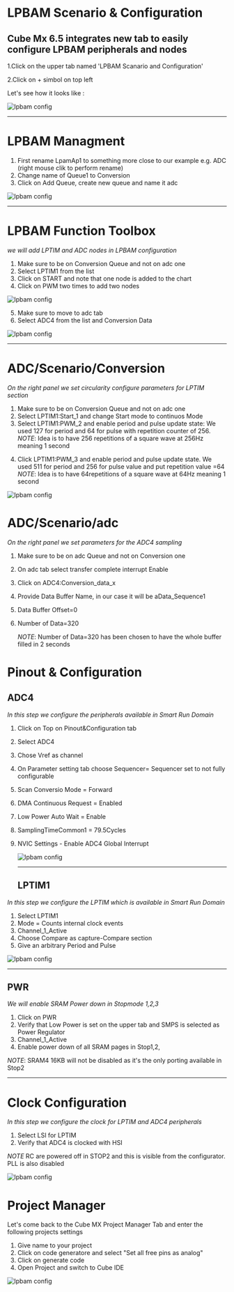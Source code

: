 # LPBAM Scenario & Configuration

## Cube Mx 6.5 integrates new tab to easily configure LPBAM peripherals and nodes


   1.Click on the upper tab named 'LPBAM Scanario and Configuration'

   2.Click on + simbol on top left

Let's see how it looks like <!-- here need to be added some nice screenshot with graphic to explain the verious sectionns  -->:

![lpbam config](./img/01.png)

---

# LPBAM Managment #

1. First rename LpamAp1 to something more close to our example e.g. ADC (right mouse clik to perform rename)
2. Change name of Queue1 to Conversion
3. Click on Add Queue, create new queue and name it adc

![lpbam config](./img/02.gif)

---

# LPBAM Function Toolbox #

*we will add LPTIM and ADC nodes in LPBAM configuration*

1. Make sure to be on Conversion Queue and not on adc one
2. Select LPTIM1 from the list
3. Click on START and note that one node is added to the chart
4. Click on PWM two times to add two nodes

![lpbam config](./img/03.gif)

5. Make sure to move to adc tab 
6. Select ADC4 from the list and Conversion Data

![lpbam config](./img/05.gif)

---


# ADC/Scenario/Conversion #

*On the right panel we set circularity configure parameters for LPTIM section*

1. Make sure to be on Conversion Queue and not on adc one
2. Select LPTIM1:Start_1 and change Start mode to continuos Mode
3. Select LPTIM1:PWM_2 and enable period and pulse update state: We used 127 for period and 64 for pulse with repetition counter of 256.
   *NOTE*: Idea is to have 256 repetitions of a square wave at 256Hz meaning 1 second
<!-- need to review this and update to the right period and pulse state -->
4. Click LPTIM1:PWM_3 and enable period and pulse update state. We used 511 for period and 256 for pulse value and put repetition value =64
   *NOTE*: Idea is to have 64repetitions of a square wave at 64Hz meaning 1 second
 <!-- need to review this and update to the right period and pulse state -->

![lpbam config](./img/04.gif)

# ADC/Scenario/adc #

*On the right panel we set parameters for the ADC4 sampling*

1. Make sure to be on adc Queue and not on Conversion one
2. On adc tab select transfer complete interrupt Enable
3. Click on ADC4:Conversion_data_x <!-- number here may vary it seems an issue not yet fixed with LPBAM utility -->
4. Provide Data Buffer Name, in our case it will be aData_Sequence1
5. Data Buffer Offset=0
6. Number of Data=320
   
   *NOTE*: Number of Data=320 has been chosen to have the whole buffer filled in 2 seconds
   
<!-- need to check if trigger is needed at this stage -->

# Pinout & Configuration #

## ADC4 ##

*In this step we configure the peripherals available in Smart Run Domain*

1. Click on Top on Pinout&Configuration tab
2. Select ADC4
3. Chose Vref as channel <!--maybe would be better to try out with a different channel to see changes in the data buffer acquired -->
4. On Parameter setting tab choose Sequencer= Sequencer set to not fully configurable
5. Scan Conversio Mode = Forward
6. DMA Continuous Request = Enabled
7. Low Power Auto Wait = Enable
8. SamplingTimeCommon1 = 79.5Cycles <!-- actually we have tried with 160_5 clk cycles but it seems no more an option-->
9. NVIC Settings - Enable ADC4 Global Interrupt
   
   ![lpbam config](./img/06.gif)

   ---

   ## LPTIM1 ##

*In this step we configure the LPTIM which is available in Smart Run Domain*


1. Select LPTIM1
2. Mode = Counts internal clock events
3. Channel_1_Active
4. Choose Compare as capture-Compare section
5. Give an arbitrary Period and Pulse <!-- need to check the impact that this number has-->

 ![lpbam config](./img/07.gif)

 ---

  ## PWR ##

*We will enable SRAM Power down in Stopmode 1,2,3*


1. Click on PWR
2. Verify that Low Power is set on the upper tab and SMPS is selected as Power Regulator
3. Channel_1_Active
4. Enable power down of all SRAM pages in Stop1,2,
 <!-- need to check if we can also power down other elements-->

 *NOTE*: SRAM4 16KB will not be disabled as it's the only porting available in Stop2

  <!-- once defined, add related .gif-->

 ---

 # Clock Configuration #

*In this step we configure the clock for LPTIM and ADC4 peripherals*

1. Select LSI for LPTIM
2. Verify that ADC4 is clocked with HSI


  *NOTE* RC are powered off in STOP2 and this is visible from the configurator. PLL is also disabled
<!-- not sure makes sense adding a dedicated .gif here -->

 ![lpbam config](./img/07.png)

 # Project Manager #

Let's come back to the Cube MX Project Manager Tab
and enter the following projects settings

1. Give name to your project
2. Click on code generatore and select "Set all free pins as analog"
3. Click on generate code
4. Open Project and switch to Cube IDE

<!-- maybe we should add here a .gif -->

![lpbam config](./img/08.png)